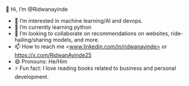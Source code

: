  👋 Hi, I’m @Ridwanayinde

- 👀 I’m interested in machine learning/AI and devops.
- 🌱 I’m currently learning python
- 💞️ I’m looking to collaborate on recommendations on websites,
  ride-hailing/sharing models, and more.
- 📫 How to reach me <www.linkedin.com/in/ridwanayinde> or <https://x.com/RidwanAyinde25>
- 😄 Pronouns: He/Him
- ⚡ Fun fact: I love reading books related to business and personal development.
  
<!---
Ridwanayinde/Ridwanayinde is a ✨ special ✨ repository because its `README.md` 
(this file) appears on your GitHub profile.
You can click the Preview link to take a look at your changes.
--->

